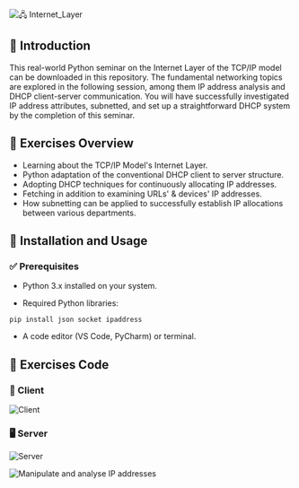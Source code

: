 ![🖧 Internet_Layer](https://github.com/user-attachments/assets/4ad6836b-39ba-4d18-b629-d300a68ddacc)

## 📌 Introduction

This real-world Python seminar on the Internet Layer of the TCP/IP model can be downloaded in this repository. The fundamental networking topics are explored in the following session, among them IP address analysis and DHCP client-server communication. You will have successfully investigated IP address attributes, subnetted, and set up a straightforward DHCP system by the completion of this seminar.

## 📝 Exercises Overview

- Learning about the TCP/IP Model's Internet Layer. 
- Python adaptation of the conventional DHCP client to server structure. 
- Adopting DHCP techniques for continuously allocating IP addresses. 
- Fetching in addition to examining URLs' & devices' IP addresses. 
- How subnetting can be applied to successfully establish IP allocations between various departments.

## 🚀 Installation and Usage

### ✅ Prerequisites

- Python 3.x installed on your system.

- Required Python libraries:

```pip install json socket ipaddress```

- A code editor (VS Code, PyCharm) or terminal.

## 📄 Exercises Code

### 📱 Client
![Client](https://github.com/user-attachments/assets/4ca4d66a-c6ab-45cc-839e-cddf85f95ea9)
### 🖥️ Server
![Server](https://github.com/user-attachments/assets/5033618d-cebf-4948-862e-73a7971d0275)


![Manipulate and analyse IP addresses](https://github.com/user-attachments/assets/f50c8ed6-e710-4d39-b48b-ff3ed0020ee0)
